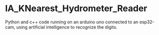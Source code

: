 # IA_KNearest_Hydrometer_Reader
Python and c++ code running on an arduino uno connected to an esp32-cam, using artificial intelligence to recognize the digits.

